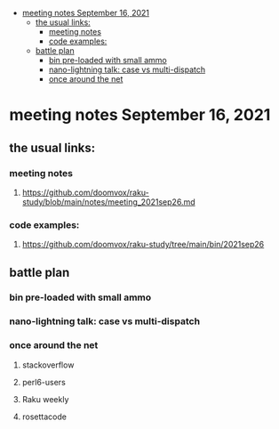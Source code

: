 - [meeting notes September 16, 2021](#org039dcff)
  - [the usual links:](#orgc18fa70)
    - [meeting notes](#orgbdab466)
    - [code examples:](#orgc540f2b)
  - [battle plan](#orgdc67104)
    - [bin pre-loaded with small ammo](#org95bc5e2)
    - [nano-lightning talk: case vs multi-dispatch](#org645de7d)
    - [once around the net](#org0166d68)


<a id="org039dcff"></a>

# meeting notes September 16, 2021


<a id="orgc18fa70"></a>

## the usual links:


<a id="orgbdab466"></a>

### meeting notes

1.  <https://github.com/doomvox/raku-study/blob/main/notes/meeting_2021sep26.md>


<a id="orgc540f2b"></a>

### code examples:

1.  <https://github.com/doomvox/raku-study/tree/main/bin/2021sep26>


<a id="orgdc67104"></a>

## battle plan


<a id="org95bc5e2"></a>

### bin pre-loaded with small ammo


<a id="org645de7d"></a>

### nano-lightning talk: case vs multi-dispatch


<a id="org0166d68"></a>

### once around the net

1.  stackoverflow

2.  perl6-users

3.  Raku weekly

4.  rosettacode
